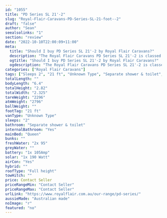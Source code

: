 ```yaml
---
id: "1055"
title: "PD Series SL 21'-2"
slug: "Royal-Flair-Caravans-PD-Series-SL-21-foot--2"
draft: "false"
author: "Sean"
seealsolinks: "1"
section: "review"
date: "2022-10-10T22:00:09+11:00"
meta:
  title: "Should I buy PD Series SL 21'-2 by Royal Flair Caravans?"
  description: "The Royal Flair Caravans PD Series SL 21'-2 is classed as Unknown Type, and sleeps 2 people. It is Australian made and comes in at 21 ft. It generally has Separate shower & toilet."
  ogtitle: "Should I buy PD Series SL 21'-2 by Royal Flair Caravans?"
  ogdescription: "The Royal Flair Caravans PD Series SL 21'-2 is classed as Unknown Type, and sleeps 2 people. It is Australian made and comes in at 21 ft. It generally has Separate shower & toilet."
categories: ["Royal Flair Caravans"]
tags: ["Sleeps 2", "21 ft", "Unknown Type", "Separate shower & toilet", "Full height", "Price Unknown", "Australian made"]
totalLength: ""
bodyLength: "6.4"
totalHeight: "2.82"
totalWidth: "2.325"
tareWeight: "2296"
atmWeight: "2796"
ballWeight: ""
footTag: "21 ft"
vanType: "Unknown Type"
sleeps: "2"
bathroom: "Separate shower & toilet"
internalBathroom: "Yes"
mainBed: "Queen"
bunks: ""
freshWater: "2x 95"
greyWater: ""
battery: "1x 105Amp"
solar: "1x 190 Watt"
airCon: "Yes"
hybrid: ""
roofType: "Full height"
towHitch: ""
price: Contact Seller
priceRangeMin: "Contact Seller"
priceRangeMax: "Contact Seller"
urlLink: "https://www.royalflair.com.au/our-range/pd-series/"
aussieMade: "Australian made"
noImage: "r"
featured: "no"
---
```

